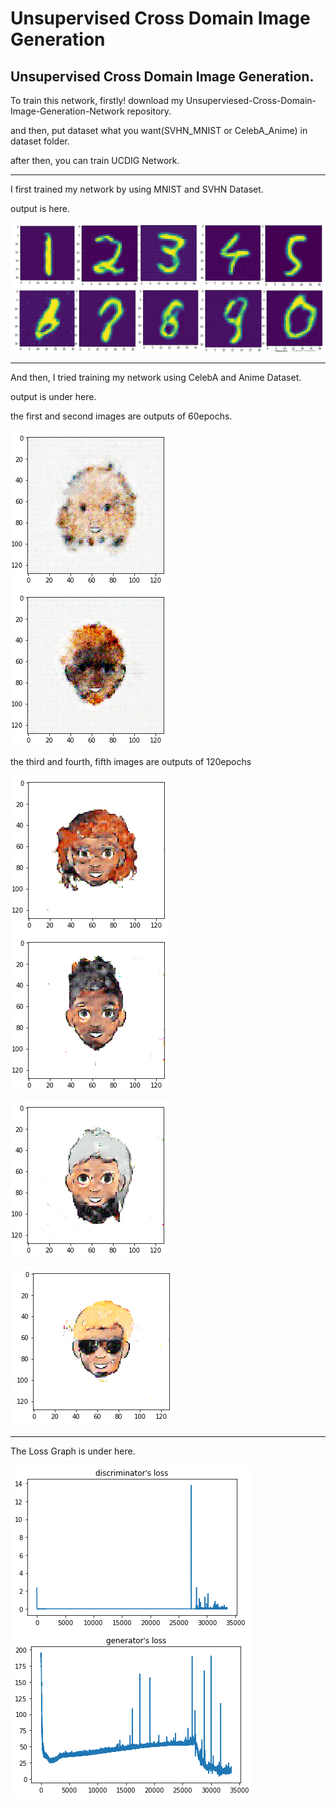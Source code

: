 # Unsupervised Cross Domain Image Generation
Unsupervised Cross Domain Image Generation.
-------------------------------------------------------------------------------------------------------------
To train this network, firstly! download my Unsuperviesed-Cross-Domain-Image-Generation-Network repository.

and then, put dataset what you want(SVHN_MNIST or CelebA_Anime) in dataset folder.

after then, you can train UCDIG Network.



-------------------------------------------------------------------------------------------------------------
I first trained my network by using MNIST and SVHN Dataset.

output is here.

![img](/image/output.PNG)

-------------------------------------------------------------------------------------------------------------
And then, I tried training my network using CelebA and Anime Dataset.

output is under here.

the first and second images are outputs of 60epochs.


![img4](/image/output4.PNG)

the third and fourth, fifth images are outputs of 120epochs


![img1](/image/output1.PNG)

![img2](/image/output2.PNG)

![img3](/image/output3.PNG)


-------------------------------------------------------------------------------------------------------------

The Loss Graph is under here.


![img5](/image/Loss_Graph.PNG)


